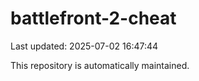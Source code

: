 # battlefront-2-cheat

Last updated: 2025-07-02 16:47:44

This repository is automatically maintained.
